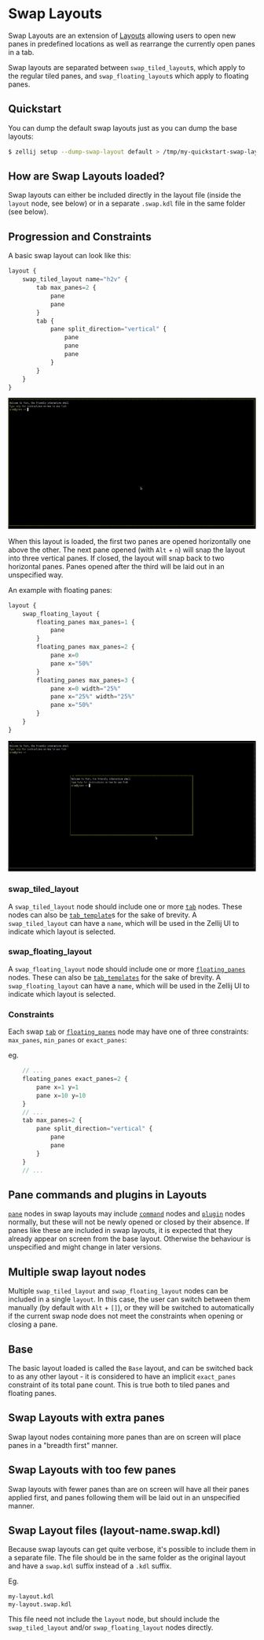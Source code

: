 # Swap Layouts
Swap Layouts are an extension of [Layouts](./creating-a-layout.html) allowing users to open new panes in predefined locations as well as rearrange the currently open panes in a tab.

Swap layouts are separated between `swap_tiled_layout`s, which apply to the regular tiled panes, and `swap_floating_layout`s which apply to floating panes.

## Quickstart
You can dump the default swap layouts just as you can dump the base layouts:

```bash
$ zellij setup --dump-swap-layout default > /tmp/my-quickstart-swap-layout-file.swap.kdl
```

## How are Swap Layouts loaded?
Swap layouts can either be included directly in the layout file (inside the `layout` node, see below) or in a separate `.swap.kdl` file in the same folder (see below).

## Progression and Constraints

A basic swap layout can look like this:
```javascript
layout {
    swap_tiled_layout name="h2v" {
        tab max_panes=2 {
            pane
            pane
        }
        tab {
            pane split_direction="vertical" {
                pane
                pane
                pane
            }
        }
    }
}
```
![tiled-panes-swap-layouts](img/tiled-panes-swap-layouts.gif)

When this layout is loaded, the first two panes are opened horizontally one above the other. The next pane opened (with `Alt` + `n`) will snap the layout into three vertical panes. If closed, the layout will snap back to two horizontal panes. Panes opened after the third will be laid out in an unspecified way.

An example with floating panes:
```javascript
layout {
    swap_floating_layout {
        floating_panes max_panes=1 {
            pane
        }
        floating_panes max_panes=2 {
            pane x=0
            pane x="50%"
        }
        floating_panes max_panes=3 {
            pane x=0 width="25%"
            pane x="25%" width="25%"
            pane x="50%"
        }
    }
}
```
![floating-panes-swap-layouts](img/floating-panes-swap-layouts.gif)

### swap_tiled_layout
A `swap_tiled_layout` node should include one or more [`tab`](./creating-a-layout.html#tabs) nodes. These nodes can also be [`tab_template`](./creating-a-layout.html#tab-templates)s for the sake of brevity.
A `swap_tiled_layout` can have a `name`, which will be used in the Zellij UI to indicate which layout is selected.

### swap_floating_layout
A `swap_floating_layout` node should include one or more [`floating_panes`](./creating-a-layout.html#floating-panes) nodes. These can also be [`tab_templates`](./creating-a-layout.html#tab-templates) for the sake of brevity.
A `swap_floating_layout` can have a `name`, which will be used in the Zellij UI to indicate which layout is selected.

### Constraints
Each swap [`tab`](./creating-a-layout.html#tabs) or [`floating_panes`](./creating-a-layout.html#floating-panes) node may have one of three constraints: `max_panes`, `min_panes` or `exact_panes`:

eg.
```javascript
    // ...
    floating_panes exact_panes=2 {
        pane x=1 y=1
        pane x=10 y=10
    }
    // ...
    tab max_panes=2 {
        pane split_direction="vertical" {
            pane
            pane
        }
    }
    // ...
```

## Pane commands and plugins in Layouts
[`pane`](./creating-a-layout.html#panes) nodes in swap layouts may include [`command`](./creating-a-layout.html#command) nodes and [`plugin`](./creating-a-layout.html#plugin) nodes normally, but these will not be newly opened or closed by their absence. If panes like these are included in swap layouts, it is expected that they already appear on screen from the base layout. Otherwise the behaviour is unspecified and might change in later versions.

## Multiple swap layout nodes
Multiple `swap_tiled_layout` and `swap_floating_layout` nodes can be included in a single `layout`. In this case, the user can switch between them manually (by default with `Alt` + `[]`), or they will be switched to automatically if the current swap node does not meet the constraints when opening or closing a pane.

## Base
The basic layout loaded is called the `Base` layout, and can be switched back to as any other layout - it is considered to have an implicit `exact_panes` constraint of its total pane count.
This is true both to tiled panes and floating panes.

## Swap Layouts with extra panes
Swap layout nodes containing more panes than are on screen will place panes in a "breadth first" manner.

## Swap Layouts with too few panes
Swap layouts with fewer panes than are on screen will have all their panes applied first, and panes following them will be laid out in an unspecified manner.

## Swap Layout files (layout-name.swap.kdl)
Because swap layouts can get quite verbose, it's possible to include them in a separate file. The file should be in the same folder as the original layout and have a `swap.kdl` suffix instead of a `.kdl` suffix.

Eg.
```
my-layout.kdl
my-layout.swap.kdl
```

This file need not include the `layout` node, but should include the `swap_tiled_layout` and/or `swap_floating_layout` nodes directly.

